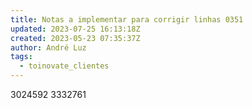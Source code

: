 ```yaml
---
title: Notas a implementar para corrigir linhas 0351
updated: 2023-07-25 16:13:18Z
created: 2023-05-23 07:35:37Z
author: André Luz
tags:
  - toinovate_clientes
---
```


3024592
3332761